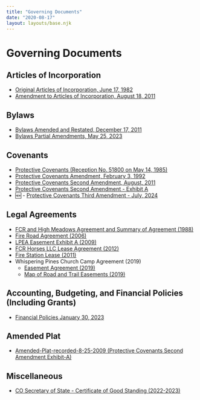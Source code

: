 ```yaml
---
title: "Governing Documents"
date: "2020-08-17"
layout: layouts/base.njk
---
```


# Governing Documents

## Articles of Incorporation

- [Original Articles of Incorporation, June 17, 1982](/uploads/2012/05/Original-Articles-of-Incorporation-June-17-1982.pdf)
- [Amendment to Articles of Incorporation, August 18, 2011](/uploads/2012/05/Amendment-to-Articles-of-Incorporation-August-18-2011.pdf)

## Bylaws

- [Bylaws Amended and Restated, December 17, 2011](/uploads/2012/05/Bylaws-Amended-and-Restated-December-17-2011.pdf)
- [Bylaws Partial Amendments, May 25, 2023](/uploads/documents/bylaws/fcr_bylaws_partial_amendments_2023_05_23.pdf)
## Covenants

- [Protective Covenants (Reception No. 51800 on May 14, 1985)](/uploads/2012/05/Protective-Covenants-Reception-No.-51800-on-May-14-19851.pdf)
- [Protective Covenants Amendment, February 3, 1992](/uploads/2012/05/Protective-Covenant-Amendment-February-3-1992.pdf)
- [Protective Covenants Second Amendment, August, 2011](/uploads/2012/05/Protective-Covenant-Second-Amendment-August-2011.pdf)
- [Protective Covenants Second Amendment - Exhibit A](/uploads/2012/05/Protective-Covenants-Second-Amendment-Exhibit-A.pdf)
- 🆕 - [Protective Covenants Third Amendment - July, 2024](/uploads/documents/covenants/third_amendment_july_2024.pdf)

## Legal Agreements

- [FCR and High Meadows Agreement and Summary of Agreement (1988)](/uploads/2016/03/FCR-and-High-Meadows-Agreement-and-Summary-of-Agreement-1988.pdf)
- [Fire Road Agreement (2006)](/uploads/2016/03/Fire-Roads-Agreement-2006.pdf)
- [LPEA Easement Exhibit A (2009)](/uploads/2016/03/LPEA-Easement-Exhibit-A-2009.pdf)
- [FCR Horses LLC Lease Agreement (2012)](/uploads/2016/03/FCR-Horses-LLC-Lease-Agreement-2012.pdf)
- [Fire Station Lease (2011)](/uploads/2016/03/firestationlease.pdf)
- Whispering Pines Church Camp Agreement (2019)
    - [Easement Agreement (2019)](/uploads/2016/03/2019-11-04-Recorded-Reciprocal-Grant-of-Easements-and-Agreement-with-Exhibits.pdf)
    - [Map of Road and Trail Easements (2019)](/uploads/2016/03/Map-of-Road-and-Trail-Easements-II.pdf)

## Accounting, Budgeting, and Financial Policies (Including Grants)

- [Financial Policies January 30, 2023](/uploads/2023/02/FCR-Accounting-Budgeting-and-Financial-Reporting-Policies-January-30-2023.pdf)

## Amended Plat

- [Amended-Plat-recorded-8-25-2009 (Protective Covenants Second Amendment Exhibit-A)](/uploads/2012/05/Amended-Plat-recorded-8-25-2009.pdf)

## Miscellaneous

- [CO Secretary of State - Certificate of Good Standing (2022-2023)](/uploads/2022/11/Certificate-of-Good-Standing-2022-23.pdf)
